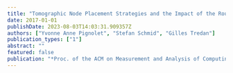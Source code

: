 ```yaml
---
title: "Tomographic Node Placement Strategies and the Impact of the Routing Model"
date: 2017-01-01
publishDate: 2023-08-03T14:03:31.909357Z
authors: ["Yvonne Anne Pignolet", "Stefan Schmid", "Gilles Tredan"]
publication_types: ["1"]
abstract: ""
featured: false
publication: "*Proc. of the ACM on Measurement and Analysis of Computing Systems (POMACS), Vol. 1, No. 2, Article 42*"
---
```


